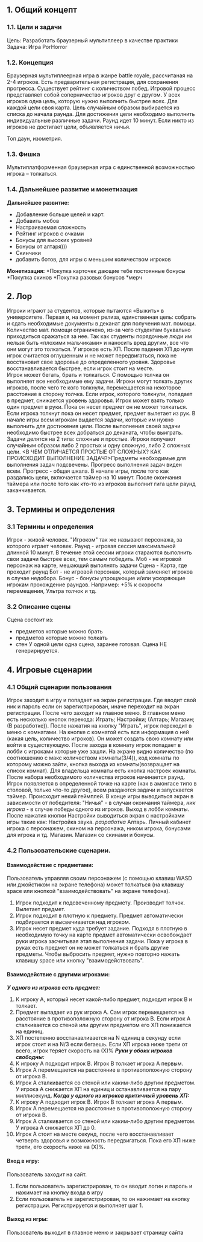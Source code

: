 ## 1. Общий концепт
### 1.1. Цели и задачи
Цель: Разработать браузерный мультиплеер в качестве практики
Задача:  Игра PorHorror 
### 1.2. Концепция
Браузерная мультиплеерная игра в жанре battle royale, рассчитаная на 2-4 игроков. Есть предварительная регистрация, для сохранения прогресса. Существует рейтинг с количеством побед.
Игровой процесс представляет собой соперничество игроков друг с другом. У всех игроков одна цель, которую нужно выполнить быстрее всех.  Для каждой цели своя карта. Цель случайным образом выбирается из списка до начала раунда. Для достижения цели необходимо выполнить индивидуальные различные задачи. Раунд идет 10 минут.  Если никто из игроков не достигает цели, объявляется ничья. 

Топ даун, изометрия. 
### 1.3. Фишка
Мультиплатформенная браузерная игра с единственной возможностью игрока – толкаться. 
### 1.4. Дальнейшее развитие и монетизация
**Дальнейшее развитие:**
* Добавление больше целей и карт. 
* Добавить мобов
* Настраиваемая сложность
* Рейтинг игроков с очками
* Бонусы для высоких уровней
* Бонусы от алтаря)))
* Скинчики
* добавить ботов, для игры с меньшим количеством игроков

**Монетизация:**
    *Покупка карточек дающие тебе постоянные бонусы
    *Покупка скинов
    *Покупка разовых бонусов
    *мерч
## 2. Лор
Игроки играют за студентов, которые пытаются «Выжить» в университете. Первая и, на момент релиза, единственная цель: собрать и сдать необходимые документы в деканат для получения мат. помощи.  Количество мат. помощи ограничено, из-за чего студентам буквально приходиться сражаться за нее. Так как студенты порядочные люди им нельзя быть «плохими мальчиками» и наносить вред другим, все что они могут это толкаться. 
У игроков есть ХП. После падения ХП до нуля игрок считается оглушенным и не может передвигаться, пока не восстановит свое здоровье до определенного уровня.  Здоровье восстанавливается быстрее, если игрок стоит на месте.  
Игрок может бегать, брать и толкаться. С помощью толчка он выполняет все необходимые ему задачи. Игроки могут толкать других игроков, после чего те кого толкнули, перемещается на некоторое расстояние в сторону толчка. Если игрок, которого толкнули, попадает в предмет, снижается уровень здоровья. 
Игрок может взять только один предмет в руки. Пока он несет предмет он не может толкаться. Если игрока толкнут пока он несет предмет, предмет вылетает из рук. 
В начале игры всем игрокам выдается задачи, которые им нужно выполнить для достижения цели. После выполнения своей задачи необходимо быстрее всех добраться до деканата, чтобы выиграть. Задачи делятся на 2 типа: сложные и простые. Игроки получают случайным образом либо 2 простых и одну сложную, либо 2 сложных цели. <В ЧЕМ ОТЛИЧАЕТСЯ ПРОСТЫЕ ОТ СЛОЖНЫХ? КАК ПРОИСХОДИТ ВЫПОЛНЕНИЕ ЗАДАЧ?>Предметы необходимые для выполнения задач подсвечены. Прогресс выполнения задач виден всем. Прогресс - общая шкала.
В начале игры, после того как раздались цели, включается таймер на 10 минут. После окончания таймера или после того как кто-то из игроков выполнит гига цели раунд заканчивается.
## 3. Термины и определения
### 3.1 Термины и определения
Игрок - живой человек. "Игроком" так же называют персонажа, за которого играет человек.
Раунд - игровая сессия максимальной длинной 10 минут. В течение этой сессии игроки стараются выполнить свои задачи быстрее всех, тем самым победить.
Моб - не игровой персонаж на карте, мешающий выполнять задачи
Сцена - Карта, где проходит раунд
Бот - не игровой персонаж, который заменяет игроков в случае недобора.
Бонус - бонусы упрощающие и/или ускоряющие игрокам прохождение раундов. Например: +5% к скорости перемещения, Ультра толчок и тд.

### 3.2 Описание сцены
Сцена состоит из:
- предметов которые можно брать
- предметов которые можно толкать
- стен
У одной цели одна сцена, заранее готовая. Сцена НЕ генеририруется. 

## 4. Игровые сценарии

### 4.1 Общий сценарии пользования
Игрок заходит в игру и попадает на экран регистрации. Где вводит свой ник и пароль если он зарегистрирован, иначе переходит на экран регистрации. После чего заходит на главное меню. В главном меню есть несколько кнопок перехода: Играть; Настройки; (Алтарь; Магазин;(В разработке)).
После нажатия на кнопку "Играть", игрок переходит в меню с комнатами. На кнопке с комнатой есть вся информация о ней (какая цель, количество игроков). Он может создать свою комнату или войти в существующую. После захода в комнату игрок попадает в лобби с игроками которые уже зашли. На экране видно количество (по соотношению с макс количеством комнаты(3/4)), код комнаты по которому можно зайти, кнопка выхода из комнаты(возвращает на список комнат). Для владельца комнаты есть кнопка настроек комнаты.  После набора необходимого количества игроков начинается раунд. Игрок появляется в определенной точке на карте (как в амонгасе типо в столовой, только что-то другое), всем раздаются задачи и запускается таймер. Происходит некий геймплей. В конце игры выводиться экран в зависимости от победителя: "Ничья" - в случаи окончания таймера, *ник игрока* - в случае победы одного из игроков. Выход в лобби комнаты.
После нажатия кнопки Настройки выводиться экран с настройками игры такие как: Настройка звука.
*разработка*
Алтарь. Личный кабинет игрока с персонажем, скином на персонажа, ником игрока, бонусами для игрока и тд.
Магазин. Магазин со скинами и бонусы.
### 4.2 Пользовательские сценарии.

#### Взаимодействие с предметами:
Пользователь управляя своим персонажем (с помощью клавиш WASD или джойстиком на экране телефона) может толкаться (на клавишу space или кнопкой "взаимодействовать" на экране телефона). 
1. Игрок подходит к подсвеченному предмету. Производит толчок. Вылетает предмет.
2. Игрок подходит в плотную к предмету. Предмет автоматически подбирается и высвечивается над игроком.
3. Игрок несет предмет куда требует задание. Подходя в плотную в необходимую точку на карте предмет автоматически освобождает руки игрока засчитывая этап выполнения задачи.
Пока у игрока в руках есть предмет он не может толкаться и брать другие предметы. Чтобы выбросить предмет, нужно повторно нажать клавишу space или кнопку "взаимодействовать".

#### Взаимодействие с другими игроками:
***У одного из игроков есть предмет:***
1. К игроку А, который несет какой-либо предмет, подходит игрок В и толкает.
2. Предмет выпадает из рук игрока А. Сам игрок перемещается на расстояние в противоположную сторону от игрока В. Если игрок А сталкивается со стеной или другим предметом его ХП понижается на <NNNNN> единиц. 
3. ХП постепенно восстанавливается на N единиц в секунду если игрок стоит и на N/3 если бегаешь. Если ХП игрока ниже трети от всего, игрок теряет скорость на (Х)%
***Руки у обоих игроков свободны:***
1. К игроку А подходит игрок В. Игрок В толкает игрока А первым. 
2. Игрок А перемещается на расстояние в противоположную сторону от игрока В.
3. Игрок А сталкивается со стеной или каким-либо другим предметом. У игрока А снижается ХП на <NNNNN> единиц и останавливается на пару миллисекунд.
***Когда у одного из игроков критичный уровень ХП:***
1. К игроку А подходит игрок В. Игрок В толкает игрока А первым. 
2. Игрок А перемещается на расстояние в противоположную сторону от игрока В.
3. Игрок А сталкивается со стеной или каким-либо другим предметом. У игрока А снижается ХП до 0. 
4. Игрок А стоит на месте <N> секунд, после чего восстанавливает четверть здоровья и возможность передвигаться. Пока его ХП ниже трети, его скорость ниже на (Х)%. 

#### Вход в игру:
Пользователь заходит на сайт.
1. Если пользователь зарегистрирован, то он вводит логин и пароль и нажимает на кнопку входа в игру
2. Если пользователь не зарегистрирован, то он нажимает на кнопку регистрации. Регистрируется и выполняет шаг 1.

#### Выход из игры:
Пользователь выходит в главное меню и закрывает страницу сайта


